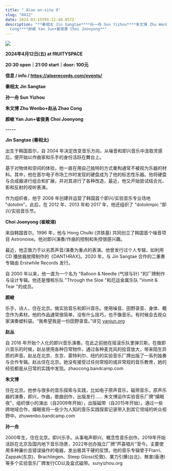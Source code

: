 ```yaml
---
title: " Aloe on-site 9"
slug: "0412"
date: 2024-03-15T05:12:49.057Z
description: "**秦相太 Jin Sangtae****孙一舟 Sun Yizhou****朱文博 Zhu Wenbo+赵丛 Zhao
  Cong****颜峻 Yan Jun+崔俊勇 Choi Joonyong**"
---
```

![](/images/uploads/on-site-9.jpg)

**2024年4月12日(五) at fRUITYSPACE** 

**20:30 open｜21:00 start｜door: 100元**

**信息 / info / <https://aloerecords.com/events/>**

**秦相太 Jin Sangtae**

**孙一舟 Sun Yizhou**

**朱文博 Zhu Wenbo+赵丛 Zhao Cong**

**颜峻 Yan Jun+崔俊勇 Choi Joonyong**

**\-----**

**Jin Sangtae (秦相太)**

出生于韩国首尔，自 2004 年决定改变音乐方向，从噪音和即兴音乐中汲取灵感后，便开始以作曲家和乐手的身份活跃在舞台上。

基于对物体和空间的体验，他一直在用自己独特的方式重构通常不被视为乐器的材料。其中，他在首尔电子市场工作时发现的硬盘成为了他的标志性乐器。他将硬盘与合成器进行组合和扩展，并对其进行了各种改造，最近，他又开始尝试结合光、影和反射的视听表演。

作为组织者，他于 2008 年创建并运营了韩国首个即兴/实验音乐专业场地 "dotolim"。此后，在 2012 年、2013 年和 2017 年，他还组织了 "dotolimpic “即兴/实验音乐节。

**Choi Joonyong (崔峻溶)**

来自韩国首尔。1996 年，他与 Hong Chulki (洪铁基) 共同创立了韩国首个噪音项目 Astronoise。他对即兴演奏/作曲的控制和失控很感兴趣。

最近，他正致力于以劣质声音/演奏为重点的表演。他曾发行过个人专辑，如利用 CD 播放器故障制作的《DANTHRAX》。2020 年，与 Jin Sangtae 合作的二重奏专辑由 Erstwhile Records 发行。

自 2000 年以来，他一直为一个名为 "Balloon & Needle (气球与针) "的厂牌制作与设计专辑。他还是慢核乐队 "Through the Sloe "和厄运金属乐队 "Vomit & Tear "的成员。

**颜峻** 

乐手，诗人，住在北京。做实验音乐和即兴音乐。使用噪音、田野录音、身体、概念作为素材。他的作品通常很简单，没有什么技巧，也不像音乐。有时候会去观众家演奏塑料袋。“我希望我是一份田野录音。”详见 [yanjun.org](http://yanjun.org/)

**赵丛**

自 2016 年开始个人化的即兴音乐演奏。在此之前她在摇滚乐队里弹贝斯。在做即兴音乐的时候，赵丛使用各种日常物件，通过各种麦克风的拾音放大，带来陌生异质的声音。赵丛在北京、东京、蒙特利尔、纽约的实验音乐厂牌出版了一系列独奏与合作专辑。赵丛住在北京。她没有接受过任何常规的或非常规的音乐教育，她的经验都是从日常的实践中发现。zhaocong.bandcamp.com

**朱文博**

住在北京。他参与很多的音乐探索与实践，比如电子原声音乐，磁带音乐，原声乐器的演奏，即兴，作曲，歌曲创作，出版发行…… 朱文博运作实验音乐厂牌“燥眠夜”，组织很小的演出（自2009年开始），出版磁带（自2015年开始）。通过一些跨地域合作，燥眠夜将一些少为人知的音乐实践探索记录带入到其它领域的听众视野中。zhuwenbo.bandcamp.com

**孙一舟**


2000年生，住在北京。即兴乐手。从事电声即兴、概念性音乐创作。2019年开始活跃在北京及国内地下音乐场景，2022年创办独立厂牌“芦荟唱片”至今。主要使用多种廉价且错误操作的电器，发出极其干硬的反馈。他的音乐专辑曾于Ftarri、Zappak(东京)、Brachliegen、Steep Gloss(伦敦)、業力引爆(台北)、無害(香港)等多个实验音乐厂牌发行CD以及盒式磁带。sunyizhou.org